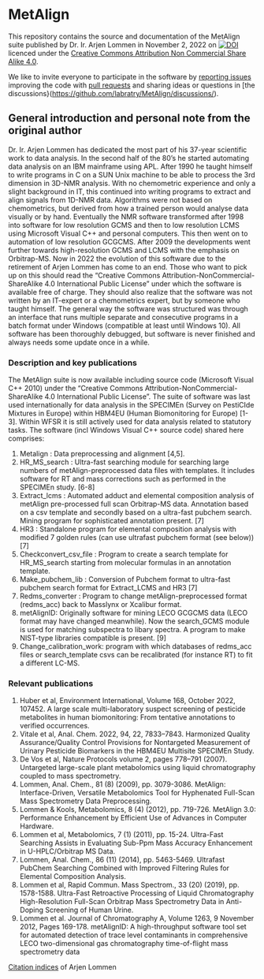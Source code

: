 # MetAlign
This repository contains the source and documentation of the MetAlign suite published by Dr. Ir. Arjen Lommen in November 2, 2022 on [![DOI](https://zenodo.org/badge/DOI/10.5281/zenodo.7273832.svg)](https://doi.org/10.5281/zenodo.7273832) 
licenced under the [Creative Commons Attribution Non Commercial Share Alike 4.0](https://creativecommons.org/licenses/by-nc-sa/4.0/legalcode).

We like to invite everyone to participate in the software by [reporting issues](https://github.com/labratry/MetAlign/issues) improving the code with [pull requests](https://github.com/labratry/MetAlign/pulls) 
and sharing ideas or questions in [the discussions}(https://github.com/labratry/MetAlign/discussions/).

## General introduction and personal note from the original author
Dr. Ir. Arjen Lommen has dedicated the most part of his 37-year scientific work to data analysis. In the second half of the 80’s  he started automating data analysis on an IBM mainframe using APL. After 1990 he taught himself to write programs in C on a SUN Unix machine to be able to process the 3rd dimension in 3D-NMR analysis. With no chemometric experience and only a slight background in IT, this continued into writing programs to extract and align signals from 1D-NMR data. Algorithms were not based on chemometrics, but derived from how a trained person would analyse data visually or by hand. Eventually the NMR software transformed after 1998 into software for low resolution GCMS and then to low resolution LCMS using Microsoft Visual C++ and personal computers. This then went on to automation of low resolution GCGCMS. After 2009 the developments went further towards high-resolution GCMS and LCMS with the emphasis on Orbitrap-MS. Now in 2022 the evolution of this software due to the retirement of Arjen Lommen has come to an end.
Those who want to pick up on this should read the “Creative Commons Attribution-NonCommercial-ShareAlike 4.0 International Public License” under which the software is available free of charge. They should also realize that the software was not written by an IT-expert or a chemometrics expert, but by someone who taught himself.
The general way the software was structured was through an interface that runs multiple separate and consecutive programs in a batch format under Windows (compatible at least until Windows 10). All software has been thoroughly debugged, but software is never finished and always needs some update once in a while.

### Description and key publications
The MetAlign suite is now available including source code (Microsoft Visual C++ 2010) under the “Creative Commons Attribution-NonCommercial-ShareAlike 4.0 International Public License”.
The suite of software was last used internationally for data analysis in the SPECIMEn (Survey on PestiCIde Mixtures in Europe) within HBM4EU (Human Biomonitoring for Europe) [1-3]. Within WFSR it is still actively used for data analysis related to statutory tasks.
The software (incl Windows Visual C++ source code) shared here comprises:
1. Metalign : Data preprocessing and alignment [4,5].
2. HR_MS_search : Ultra-fast searching module for searching large numbers of metAlign-preprocessed data files with templates. It includes software for RT and mass corrections such as performed in the SPECIMEn study. [6-8]
3. Extract_lcms : Automated adduct and elemental composition analysis of metAlign pre-processed full scan Orbitrap-MS data. Annotation based on a csv template and secondly based on a ultra-fast pubchem search. Mining program for sophisticated annotation present. [7]
4. HR3 : Standalone program for elemental composition analysis with modified 7 golden rules (can use ultrafast pubchem format (see below)) [7]
5. Checkconvert_csv_file : Program to create a search template for HR_MS_search starting from molecular formulas in an annotation template.
6. Make_pubchem_lib : Conversion of Pubchem format to ultra-fast pubchem search format for Extract_LCMS and HR3 [7]
7. Redms_converter : Program to change metAlign-preprocessed format (redms_acc) back to Masslynx or Xcalibur format.
8. metAlignID: Originally software for mining LECO GCGCMS data (LECO format may have changed meanwhile). Now the search_GCMS module is used for matching subspectra to libary spectra. A program to make NIST-type libraries compatible is present. [9]
9. Change_calibration_work: program with which databases of redms_acc files or search_template csvs can be recalibrated (for instance RT) to fit a different LC-MS.

### Relevant publications
1. Huber et al, Environment International, Volume 168, October 2022, 107452. A large scale multi-laboratory suspect screening of pesticide metabolites in human biomonitoring: From tentative annotations to verified occurrences.
2. Vitale et al, Anal. Chem. 2022, 94, 22, 7833–7843. Harmonized Quality Assurance/Quality Control Provisions for Nontargeted Measurement of Urinary Pesticide Biomarkers in the HBM4EU Multisite SPECIMEn Study.
3. De Vos et al, Nature Protocols volume 2, pages 778–791 (2007). Untargeted large-scale plant metabolomics using liquid chromatography coupled to mass spectrometry.
4. Lommen, Anal. Chem., 81 (8) (2009), pp. 3079-3086. MetAlign: Interface-Driven, Versatile Metabolomics Tool for Hyphenated Full-Scan Mass Spectrometry Data Preprocessing.
5. Lommen & Kools, Metabolomics, 8 (4) (2012), pp. 719-726. MetAlign 3.0: Performance Enhancement by Efficient Use of Advances in Computer Hardware.
6. Lommen et al, Metabolomics, 7 (1) (2011), pp. 15-24. Ultra-Fast Searching Assists in Evaluating Sub-Ppm Mass Accuracy Enhancement in U-HPLC/Orbitrap MS Data.
7. Lommen, Anal. Chem., 86 (11) (2014), pp. 5463-5469. Ultrafast PubChem Searching Combined with Improved Filtering Rules for Elemental Composition Analysis.
8. Lommen et al, Rapid Commun. Mass Spectrom., 33 (20) (2019), pp. 1578-1588. Ultra-Fast Retroactive Processing of Liquid Chromatography High-Resolution Full-Scan Orbitrap Mass Spectrometry Data in Anti-Doping Screening of Human Urine.
9. Lommen et al. Journal of Chromatography A, Volume 1263, 9 November 2012, Pages 169-178. metAlignID: A high-throughput software tool set for automated detection of trace level contaminants in comprehensive LECO two-dimensional gas chromatography time-of-flight mass spectrometry data

[Citation indices](https://scholar.google.com/citations?user=sgCwmUYAAAAJ) of Arjen Lommen